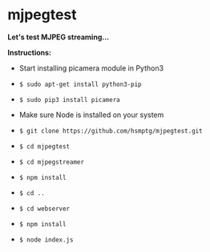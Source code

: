 # mjpegtest
**Let's test MJPEG streaming...**

**Instructions:**

* Start installing picamera module in Python3
* `$ sudo apt-get install python3-pip`
* `$ sudo pip3 install picamera`

* Make sure Node is installed on your system
* `$ git clone https://github.com/hsmptg/mjpegtest.git`
* `$ cd mjpegtest`
* `$ cd mjpegstreamer`
* `$ npm install`
* `$ cd ..`
* `$ cd webserver`
* `$ npm install`
* `$ node index.js`